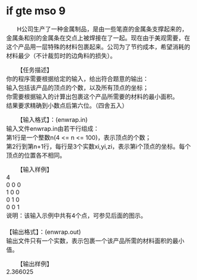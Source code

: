 

# if gte mso 9


<p style="text-indent:21.75pt;">
<span style="font-size:12pt;">H公司生产了一种金属制品，是由一些笔直的金属条支撑起来的，金属条和别的金属条在交点上被焊接在了一起。现在由于美观需要，在这个产品用一层特殊的材料包裹起来。公司为了节约成本，希望消耗的材料最少（不计裁剪时的边角料的损失）。</span> 
</p>
<p style="text-indent:21.75pt;">
<span style="font-size:12pt;">【任务描述】<br/>
你的程序需要根据给定的输入，给出符合题意的输出：<br/>
输入包括该产品的顶点的个数，以及所有顶点的坐标；<br/>
你需要根据输入的计算出包裹这个产品所需要的材料的最小面积。<img alt="" src="/upload/image/20130101/20130101175527_13892.png"/><br/>
结果要求精确到小数点后第六位。（四舍五入）</span> 
</p>
<p style="text-indent:21.75pt;">
<span style="font-size:12pt;">【输入格式】：(enwrap.in)<br/>
输入文件enwrap.in由若干行组成：<br/>
第1行是一个整数n(4 &lt;= n &lt;= 100)，表示顶点的个数；<br/>
第2行到第n+1行，每行是3个实数xi,yi,zi，表示第i个顶点的坐标。每个顶点的位置各不相同。</span> 
</p>
<p style="text-indent:21.75pt;">
<span style="font-size:12pt;">【输入样例】<br/>
4<br/>
0 0 0<br/>
1 0 0<br/>
0 1 0<br/>
0 0 1<br/>
说明：该输入示例中共有4个点，可参见后面的图示。<br/>
 <br/>
【输出格式】：(enwrap.out)<br/>
输出文件只有一个实数，表示包裹一个该产品所需的材料面积的最小值。</span> 
</p>
<p style="text-indent:21.75pt;">
<span style="font-size:12pt;">【输出样例】<br/>
2.366025<br/>
 </span> 
</p>
<p style="text-indent:21.75pt;">
<span style="font-size:12pt;"> </span> 
</p>
<p>
<br/>
</p>
